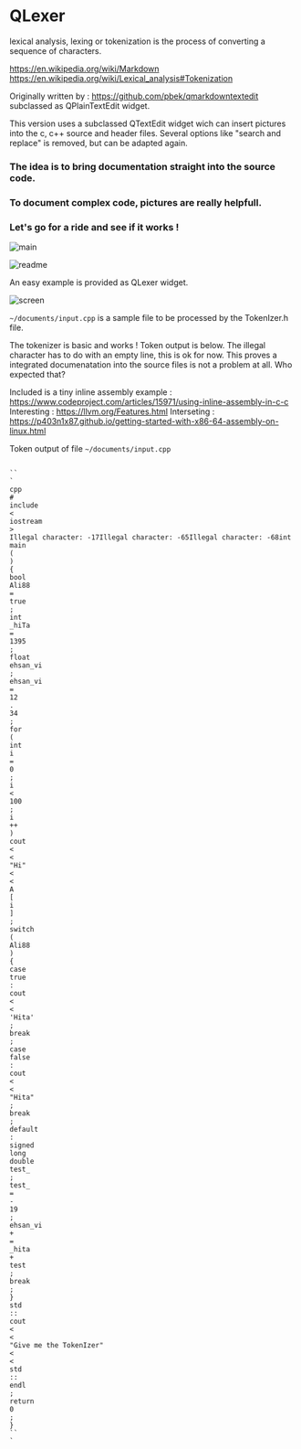 # QLexer
lexical analysis, lexing or tokenization is the process of converting a sequence of characters.

https://en.wikipedia.org/wiki/Markdown
https://en.wikipedia.org/wiki/Lexical_analysis#Tokenization

Originally written by : https://github.com/pbek/qmarkdowntextedit subclassed as QPlainTextEdit widget.

This version uses a subclassed QTextEdit widget wich can insert pictures into the c, c++ source and header files.
Several options like "search and replace" is removed, but can be adapted again.


### The idea is to bring documentation straight into the source code. 
### To document complex code, pictures are really helpfull.

### Let's go for a ride and see if it works !

![main](https://user-images.githubusercontent.com/44880102/164116334-8c44b99e-7546-41cb-b58d-efc4d370863e.jpg)

![readme](https://user-images.githubusercontent.com/44880102/164114480-c4a909ec-5672-41ec-898b-ee799d59afa9.jpg)

An easy example is provided as QLexer widget.

![screen](https://user-images.githubusercontent.com/44880102/164114645-49fc5d5e-d6ce-44ed-9e23-4f51c51bbf05.jpg)

`~/documents/input.cpp` is a sample file to be processed by the TokenIzer.h file.

The tokenizer is basic and works ! Token output is below. The illegal character has to do with an empty line, this is ok for now.
This proves a integrated documenatation into the source files is not a problem at all. Who expected that?

Included is a tiny inline assembly example : https://www.codeproject.com/articles/15971/using-inline-assembly-in-c-c
Interesting : https://llvm.org/Features.html
Interseting : https://p403n1x87.github.io/getting-started-with-x86-64-assembly-on-linux.html


Token output of file `~/documents/input.cpp`

```

``
`
cpp
#
include
<
iostream
>
Illegal character: -17Illegal character: -65Illegal character: -68int
main
(
)
{
bool
Ali88
=
true
;
int
_hiTa
=
1395
;
float
ehsan_vi
;
ehsan_vi
=
12
.
34
;
for
(
int
i
=
0
;
i
<
100
;
i
++
)
cout
<
<
"Hi"
<
<
A
[
i
]
;
switch
(
Ali88
)
{
case
true
:
cout
<
<
'Hita'
;
break
;
case
false
:
cout
<
<
"Hita"
;
break
;
default
:
signed
long
double
test_
;
test_
=
-
19
;
ehsan_vi
+
=
_hita
+
test
;
break
;
}
std
::
cout
<
<
"Give me the TokenIzer"
<
<
std
::
endl
;
return
0
;
}
``
`
